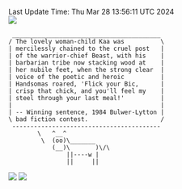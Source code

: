 Last Update Time: 
Thu Mar 28 13:56:11 UTC 2024
<br>![](https://img.shields.io/badge/%E5%A4%A7%E5%AE%B6-%E5%AE%89%E5%AE%89-green)<br>
```
 _________________________________________
/ The lovely woman-child Kaa was          \
| mercilessly chained to the cruel post   |
| of the warrior-chief Beast, with his    |
| barbarian tribe now stacking wood at    |
| her nubile feet, when the strong clear  |
| voice of the poetic and heroic          |
| Handsomas roared, 'Flick your Bic,      |
| crisp that chick, and you'll feel my    |
| steel through your last meal!'          |
|                                         |
| -- Winning sentence, 1984 Bulwer-Lytton |
\ bad fiction contest.                    /
 -----------------------------------------
        \   ^__^
         \  (oo)\_______
            (__)\       )\/\
                ||----w |
                ||     ||
```
![](https://github-readme-stats.vercel.app/api?username=chenlitw)
![](https://github-readme-stats.vercel.app/api/top-langs/?username=chenlitw)
